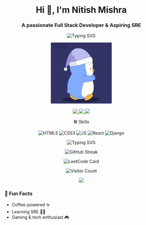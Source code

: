 <h1 align="center">Hi 👋, I'm Nitish Mishra</h1>
<h3 align="center">A passionate Full Stack Developer & Aspiring SRE</h3>

<p align="center">
  <img src="https://readme-typing-svg.herokuapp.com?font=Fira+Code&size=24&duration=4000&pause=1000&color=7F00FF&center=true&vCenter=true&width=500&lines=Full+Stack+Developer;React+&+Django;Learning+SRE" alt="Typing SVG">
</p>
<p align="center">
  <img src="./Assets/Good.gif" width="200" alt="Cool Animation"/>
</p>
<p align="center">
  <a href="https://linkedin.com/in/nitishmishra">
    <img src="https://img.shields.io/badge/LinkedIn-0077B5?style=for-the-badge&logo=linkedin&logoColor=white"/>
  </a>
  <a href="https://github.com/nitishmishra">
    <img src="https://img.shields.io/badge/GitHub-181717?style=for-the-badge&logo=github&logoColor=white"/>
  </a>
  <a href="mailto:nitishm1803@gmail.com">
    <img src="https://img.shields.io/badge/Email-D14836?style=for-the-badge&logo=gmail&logoColor=white"/>
  </a>
</p>

<p align="center">🛠️ Skills</p>
<p align="center">
  <img src="https://img.shields.io/badge/HTML5-E34F26?style=for-the-badge&logo=html5&logoColor=white" alt="HTML5" />
  <img src="https://img.shields.io/badge/CSS3-1572B6?style=for-the-badge&logo=css3&logoColor=white" alt="CSS3" />
  <img src="https://img.shields.io/badge/JavaScript-F7DF1E?style=for-the-badge&logo=javascript&logoColor=black" alt="JS" />
  <img src="https://img.shields.io/badge/React-61DAFB?style=for-the-badge&logo=react&logoColor=black" alt="React" />
  <img src="https://img.shields.io/badge/Django-092E20?style=for-the-badge&logo=django&logoColor=white" alt="Django" />
</p>

<p align="center">
  <img src="https://readme-typing-svg.herokuapp.com?font=Fira+Code&size=20&duration=3000&pause=500&color=7F00FF&center=true&vCenter=true&width=500&lines=HTML;CSS;JavaScript;React;Django" alt="Typing SVG" />
</p>

<p align="center">
  <img src="https://github-readme-streak-stats.herokuapp.com/?user=nitishmishra&theme=radical" alt="GitHub Streak"/>
</p>

<p align="center">
  <img src="https://leetcard.jacoblin.cool/nitish0307?theme=dark&font=Fira&ext=activity,stats" alt="LeetCode Card" />
</p>


<!-- <p align="center">
  <img src="https://leetcode-badge-showcase.vercel.app/api?username=nitish0307&animated=true" alt="LeetCode Badges"/>
</p> -->

<p align="center">
  <img src="https://count.getloli.com/get/@nitish0307" alt="Visitor Count"/>
</p>

<p align="center">
  <img src="https://hits.seeyoufarm.com/api/count/incr/badge.svg?url=https://github.com/nitish0307&count_bg=%2379C83D&title_bg=%23555555&icon=github.svg&icon_color=%23E7E7E7&title=Visitors&edge_flat=false"/>
</p>





### 🎯 Fun Facts
- Coffee-powered ☕
- Learning SRE 👨‍💻
- Gaming & tech enthusiast 🎮
